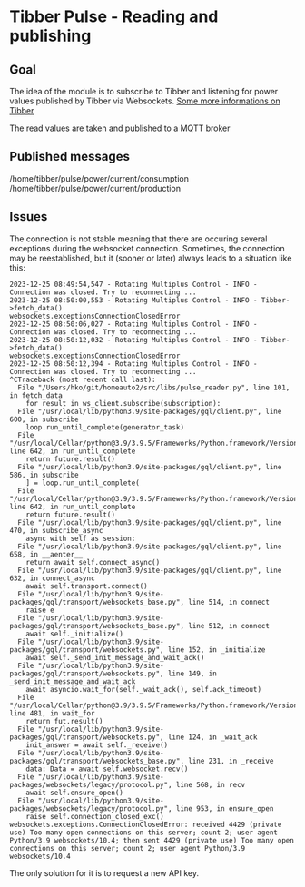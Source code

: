 # Tibber Pulse - Reading and publishing
## Goal
The idea of the module is to subscribe to Tibber and listening for power values published by Tibber via Websockets.
[Some more informations on Tibber](https://developer.tibber.com/docs/guides/calling-api)

The read values are taken and published to a MQTT broker

## Published messages

/home/tibber/pulse/power/current/consumption
/home/tibber/pulse/power/current/production

## Issues
The connection is not stable meaning that there are occuring several exceptions during the websocket connection.
Sometimes, the connection may be reestablished, but it (sooner or later) always leads to a situation like this:
```
2023-12-25 08:49:54,547 - Rotating Multiplus Control - INFO - Connection was closed. Try to reconnecting ...
2023-12-25 08:50:00,553 - Rotating Multiplus Control - INFO - Tibber->fetch_data()
websockets.exceptionsConnectionClosedError
2023-12-25 08:50:06,027 - Rotating Multiplus Control - INFO - Connection was closed. Try to reconnecting ...
2023-12-25 08:50:12,032 - Rotating Multiplus Control - INFO - Tibber->fetch_data()
websockets.exceptionsConnectionClosedError
2023-12-25 08:50:12,394 - Rotating Multiplus Control - INFO - Connection was closed. Try to reconnecting ...
^CTraceback (most recent call last):
  File "/Users/hko/git/homeauto2/src/libs/pulse_reader.py", line 101, in fetch_data
    for result in ws_client.subscribe(subscription):
  File "/usr/local/lib/python3.9/site-packages/gql/client.py", line 600, in subscribe
    loop.run_until_complete(generator_task)
  File "/usr/local/Cellar/python@3.9/3.9.5/Frameworks/Python.framework/Versions/3.9/lib/python3.9/asyncio/base_events.py", line 642, in run_until_complete
    return future.result()
  File "/usr/local/lib/python3.9/site-packages/gql/client.py", line 586, in subscribe
    ] = loop.run_until_complete(
  File "/usr/local/Cellar/python@3.9/3.9.5/Frameworks/Python.framework/Versions/3.9/lib/python3.9/asyncio/base_events.py", line 642, in run_until_complete
    return future.result()
  File "/usr/local/lib/python3.9/site-packages/gql/client.py", line 470, in subscribe_async
    async with self as session:
  File "/usr/local/lib/python3.9/site-packages/gql/client.py", line 658, in __aenter__
    return await self.connect_async()
  File "/usr/local/lib/python3.9/site-packages/gql/client.py", line 632, in connect_async
    await self.transport.connect()
  File "/usr/local/lib/python3.9/site-packages/gql/transport/websockets_base.py", line 514, in connect
    raise e
  File "/usr/local/lib/python3.9/site-packages/gql/transport/websockets_base.py", line 512, in connect
    await self._initialize()
  File "/usr/local/lib/python3.9/site-packages/gql/transport/websockets.py", line 152, in _initialize
    await self._send_init_message_and_wait_ack()
  File "/usr/local/lib/python3.9/site-packages/gql/transport/websockets.py", line 149, in _send_init_message_and_wait_ack
    await asyncio.wait_for(self._wait_ack(), self.ack_timeout)
  File "/usr/local/Cellar/python@3.9/3.9.5/Frameworks/Python.framework/Versions/3.9/lib/python3.9/asyncio/tasks.py", line 481, in wait_for
    return fut.result()
  File "/usr/local/lib/python3.9/site-packages/gql/transport/websockets.py", line 124, in _wait_ack
    init_answer = await self._receive()
  File "/usr/local/lib/python3.9/site-packages/gql/transport/websockets_base.py", line 231, in _receive
    data: Data = await self.websocket.recv()
  File "/usr/local/lib/python3.9/site-packages/websockets/legacy/protocol.py", line 568, in recv
    await self.ensure_open()
  File "/usr/local/lib/python3.9/site-packages/websockets/legacy/protocol.py", line 953, in ensure_open
    raise self.connection_closed_exc()
websockets.exceptions.ConnectionClosedError: received 4429 (private use) Too many open connections on this server; count 2; user agent Python/3.9 websockets/10.4; then sent 4429 (private use) Too many open connections on this server; count 2; user agent Python/3.9 websockets/10.4
```
The only solution for it is to request a new API key.